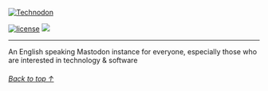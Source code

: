 [![Technodon](https://i.imgur.com/nGb5Ks9.png)](https://technodon.org)

[![license](https://img.shields.io/badge/License-APGL-584ad8.svg?logo=internetarchive&logoColor=white&labelColor=464646&style=for-the-badge)](LICENSE)
[![](https://img.shields.io/uptimerobot/ratio/m796497185-d6b75f55b4564fd111dfa478?logo=audiomack&logoColor=white&labelColor=464646&style=for-the-badge)](https://status.technodon.org)

---

An English speaking Mastodon instance for everyone, especially those who are interested in technology & software

###### [Back to top ↑](https://github.com/technodon-org/technodon#)
